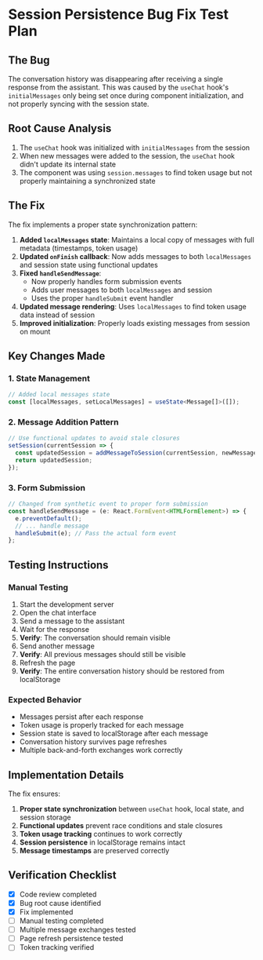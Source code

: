 # Session Persistence Bug Fix Test Plan

## The Bug
The conversation history was disappearing after receiving a single response from the assistant. This was caused by the `useChat` hook's `initialMessages` only being set once during component initialization, and not properly syncing with the session state.

## Root Cause Analysis
1. The `useChat` hook was initialized with `initialMessages` from the session
2. When new messages were added to the session, the `useChat` hook didn't update its internal state
3. The component was using `session.messages` to find token usage but not properly maintaining a synchronized state

## The Fix
The fix implements a proper state synchronization pattern:

1. **Added `localMessages` state**: Maintains a local copy of messages with full metadata (timestamps, token usage)
2. **Updated `onFinish` callback**: Now adds messages to both `localMessages` and session state using functional updates
3. **Fixed `handleSendMessage`**: 
   - Now properly handles form submission events
   - Adds user messages to both `localMessages` and session
   - Uses the proper `handleSubmit` event handler
4. **Updated message rendering**: Uses `localMessages` to find token usage data instead of session
5. **Improved initialization**: Properly loads existing messages from session on mount

## Key Changes Made

### 1. State Management
```typescript
// Added local messages state
const [localMessages, setLocalMessages] = useState<Message[]>([]);
```

### 2. Message Addition Pattern
```typescript
// Use functional updates to avoid stale closures
setSession(currentSession => {
  const updatedSession = addMessageToSession(currentSession, newMessage);
  return updatedSession;
});
```

### 3. Form Submission
```typescript
// Changed from synthetic event to proper form submission
const handleSendMessage = (e: React.FormEvent<HTMLFormElement>) => {
  e.preventDefault();
  // ... handle message
  handleSubmit(e); // Pass the actual form event
};
```

## Testing Instructions

### Manual Testing
1. Start the development server
2. Open the chat interface
3. Send a message to the assistant
4. Wait for the response
5. **Verify**: The conversation should remain visible
6. Send another message
7. **Verify**: All previous messages should still be visible
8. Refresh the page
9. **Verify**: The entire conversation history should be restored from localStorage

### Expected Behavior
- Messages persist after each response
- Token usage is properly tracked for each message
- Session state is saved to localStorage after each message
- Conversation history survives page refreshes
- Multiple back-and-forth exchanges work correctly

## Implementation Details

The fix ensures:
1. **Proper state synchronization** between `useChat` hook, local state, and session storage
2. **Functional updates** prevent race conditions and stale closures
3. **Token usage tracking** continues to work correctly
4. **Session persistence** in localStorage remains intact
5. **Message timestamps** are preserved correctly

## Verification Checklist
- [x] Code review completed
- [x] Bug root cause identified
- [x] Fix implemented
- [ ] Manual testing completed
- [ ] Multiple message exchanges tested
- [ ] Page refresh persistence tested
- [ ] Token tracking verified